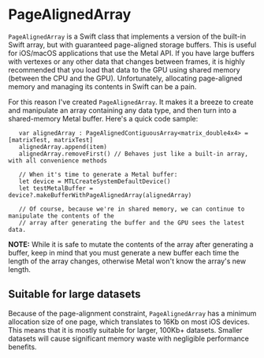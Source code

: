 # PageAlignedArray

`PageAlignedArray` is a Swift class that implements a version of the built-in Swift array, but with guaranteed page-aligned storage buffers.
This is useful for iOS/macOS applications that use the Metal API. If you have large buffers with vertexes or any other data that changes between frames, it is highly recommended that you load that data to the GPU using shared memory (between the CPU and the GPU). Unfortunately, allocating page-aligned memory and managing its contents in Swift can be a pain. 

For this reason I've created `PageAlignedArray`. It makes it a breeze to create and manipulate an array containing any data type, and then turn into a shared-memory Metal buffer. Here's a quick code sample:
```
   var alignedArray : PageAlignedContiguousArray<matrix_double4x4> = [matrixTest, matrixTest]
   alignedArray.append(item)
   alignedArray.removeFirst() // Behaves just like a built-in array, with all convenience methods
    
   // When it's time to generate a Metal buffer:
   let device = MTLCreateSystemDefaultDevice()
   let testMetalBuffer = device?.makeBufferWithPageAlignedArray(alignedArray)

   // Of course, because we're in shared memory, we can continue to manipulate the contents of the 
   // array after generating the buffer and the GPU sees the latest data.  
```

**NOTE:** While it is safe to mutate the contents of the array after generating a buffer, keep in mind that you must generate a new buffer each time the length of the array changes, otherwise Metal won't know the array's new length.

## Suitable for large datasets
Because of the page-alignment constraint, `PageAlignedArray` has a minimum allocation size of one page, which translates to 16Kb on most iOS devices. This means that it is mostly suitable for larger, 100Kb+ datasets. Smaller datasets will cause significant memory waste with negligible performance benefits. 
